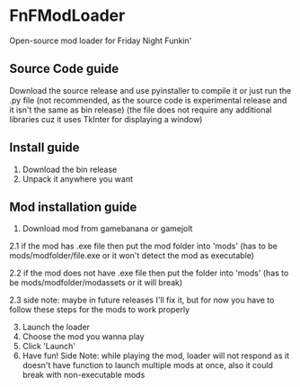 # FnFModLoader
Open-source mod loader for Friday Night Funkin'


## Source Code guide
Download the source release and use pyinstaller to compile it or just run the .py file
(not recommended, as the source code is experimental release and it isn't the same as bin release)
(the file does not require any additional libraries cuz it uses TkInter for displaying a window)


## Install guide
1. Download the bin release
2. Unpack it anywhere you want


## Mod installation guide
1. Download mod from gamebanana or gamejolt

2.1 if the mod has .exe file then put the mod folder into 'mods' (has to be mods/modfolder/file.exe or it won't detect the mod as executable)

2.2 if the mod does not have .exe file then put the folder into 'mods' (has to be mods/modfolder/modassets or it will break)

2.3 side note: maybe in future releases I'll fix it, but for now you have to follow these steps for the mods to work properly

3. Launch the loader
4. Choose the mod you wanna play
5. Click 'Launch'
6. Have fun!
Side Note: while playing the mod, loader will not respond as it doesn't have function to launch multiple mods at once, also it could break with non-executable mods

